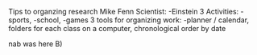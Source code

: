 Tips to organzing research
Mike Fenn
Scientist:
-Einstein
3 Activities:
-sports, -school, -games
3 tools for organizing work:
-planner / calendar, folders for each class on a computer, chronological order by date


nab was here B)
